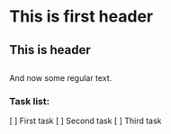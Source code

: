 # This is first header

## This is header <h2>
  
  And now some regular text.
  
### Task list:
  
 [ ] First task
 [ ] Second task
 [ ] Third task
